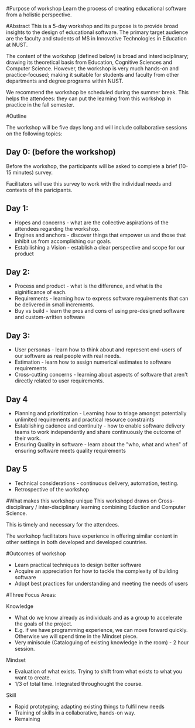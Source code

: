 #Purpose of workshop
Learn the process of creating educational software from a holistic perspective.

#Abstract
This is a 5-day workshop and its purpose is to provide broad insights to the design of educational software. The primary target audience are the faculty and students of MS in Innovative Technologies in Education at NUST.

The content of the workshop (defined below) is broad and interdisciplinary; drawing its theoretical basis from Education, Cognitive Sciences and Computer Science. However, the workshop is very much hands-on and practice-focused; making it suitable for students and faculty from other departments and degree programs within NUST.

We recommend the workshop be scheduled during the summer break. This helps the attendees: they can put the learning from this workshop in practice in the fall semester.

#Outline

The workshop will be five days long and will include collaborative sessions on the following topics:

## Day 0: (before the workshop)
Before the workshop, the participants will be asked to complete a brief (10-15 minutes) survey. 

Facilitators will use this survey to work with the individual needs and contexts of the paricipants. 

## Day 1:

* Hopes and concerns - what are the collective aspirations of the attendees regarding the workshop. 
* Engines and anchors - discover things that empower us and those that inhibit us from accomplishing our goals.
* Estabilishing a Vision - establish a clear perspective and scope for our product

## Day 2:

* Process and product - what is the difference, and what is the siginificance of each.
* Requirements - learning how to express software requirements that can be delivered in small increments.
* Buy vs build - learn the pros and cons of using pre-designed software and custom-written software

## Day 3:

* User personas - learn how to think about and represent end-users of our software as real people with real needs.
* Estimation - learn how to assign numerical estimates to software requirements
* Cross-cutting concerns - learning about aspects of software that aren't directly related to user requirements.

## Day 4

* Planning and prioritization - Learning how to triage amongst potentially unlimited requirements and practical resource constraints
* Establishing cadence and continuity - how to enable software delivery teams to work independently and share continuously the outcome of their work.
* Ensuring Quality in software - learn about the "who, what and when" of ensuring software meets quality requirements

## Day 5

* Technical considerations - continuous delivery, automation, testing.
* Retrospective of the workshop

#What makes this workshop unique
This workshopd draws on Cross-disciplinary / inter-disciplinary learning combining Eduction and Computer Science.

This is timely and necessary for the attendees.

The workshop facilitators have experience in offering similar content in other settings in both developed and developed countries.

#Outcomes of workshop

* Learn practical techniques to design better software
* Acquire an appreciation for how to tackle the complexity of building software
* Adopt best practices for understanding and meeting the needs of users  

#Three Focus Areas:

Knowledge
  - What do we know already as individuals and as a group to accelerate the goals of the project.
  - E.g. if we have programming experience, we can move forward quickly. Otherwise we will spend time in the Mindset piece.
  - Very miniscule (Cataloguing of existing knowledge in the room) - 2 hour session.

Mindset
  - Evaluation of what exists. Trying to shift from what exists to what you want to create.
  - 1/3 of total time. Integrated throughought the course.

Skill
  - Rapid prototyping; adapting existing things to fulfil new needs
  - Training of skills in a collaborative, hands-on way.
  - Remaining
 